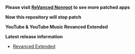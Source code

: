 **Please visit [ReVanced Nonroot](https://github.com/luxysiv/revanced-nonroot) to see more patched apps**

**Now this repository will stop patch**

**YouTube & YouTube Music Revanced Extended**

**Latest release information**
  - [Revanced Extended](https://github.com/inotia00/revanced-patches/releases/latest)
